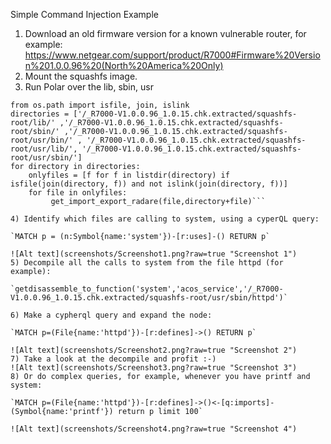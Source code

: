 Simple Command Injection Example
1) Download an old firmware version for a known vulnerable router, for example:
https://www.netgear.com/support/product/R7000#Firmware%20Version%201.0.0.96%20(North%20America%20Only)
2) Mount the squashfs image.
3) Run Polar over the lib, sbin, usr


```from os import listdir
from os.path import isfile, join, islink
directories = ['/_R7000-V1.0.0.96_1.0.15.chk.extracted/squashfs-root/lib/' ,'/_R7000-V1.0.0.96_1.0.15.chk.extracted/squashfs-root/sbin/' ,'/_R7000-V1.0.0.96_1.0.15.chk.extracted/squashfs-root/usr/bin/' , '/_R7000-V1.0.0.96_1.0.15.chk.extracted/squashfs-root/usr/lib/', '/_R7000-V1.0.0.96_1.0.15.chk.extracted/squashfs-root/usr/sbin/']
for directory in directories:
	onlyfiles = [f for f in listdir(directory) if isfile(join(directory, f)) and not islink(join(directory, f))]
	for file in onlyfiles:
	     get_import_export_radare(file,directory+file)```

4) Identify which files are calling to system, using a cyperQL query:

`MATCH p = (n:Symbol{name:'system'})-[r:uses]-() RETURN p`

![Alt text](screenshots/Screenshot1.png?raw=true "Screenshot 1")
5) Decompile all the calls to system from the file httpd (for example):

`getdisassemble_to_function('system','acos_service','/_R7000-V1.0.0.96_1.0.15.chk.extracted/squashfs-root/usr/sbin/httpd')`

6) Make a cypherql query and expand the node:

`MATCH p=(File{name:'httpd'})-[r:defines]->() RETURN p`

![Alt text](screenshots/Screenshot2.png?raw=true "Screenshot 2")
7) Take a look at the decompile and profit :-)
![Alt text](screenshots/Screenshot3.png?raw=true "Screenshot 3")
8) Or do complex queries, for example, whenever you have printf and system:

`MATCH p=(File{name:'httpd'})-[r:defines]->()<-[q:imports]-(Symbol{name:'printf'}) return p limit 100`

![Alt text](screenshots/Screenshot4.png?raw=true "Screenshot 4")